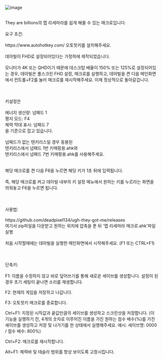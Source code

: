 ![image](https://github.com/deadpixel134/ugh-they-got-me/assets/27294715/0b5e3e0d-c19a-4673-a8d3-9c71bfa2632f)

<br/>
They are billions의 맵 리세마라를 쉽게 해줄 수 있는 매크로입니다.
<br/><br/>
요구 조건:
<br/><br/>
https://www.autohotkey.com/
오토핫키를 설치해주세요.
<br/><br/>
데아빌이 FHD로 설정되어있다는 가정하에 제작되었습니다.
<br/><br/>
모니터가 4K 또는 QHD이기 때문에 데스크탑 배율이 150% 또는 125%로 설정되어있는 경우, 데아빌은 풀스크린 FHD 설정, 매크로를 실행하고, 데아빌을 켠 다음 메인화면에서 컨트롤+F2를 눌러 매크로를 재시작해주세요.
이제 정상적으로 돌아갈겁니다.
<br/><br/><br/><br/>
키설정은
<br/><br/>
에너지 생산량: 넘패드 1<br/>
평지 모드: F4<br/>
체력 막대 표시: 넘패드 7<br/>
을 기준으로 잡고 있습니다.
<br/><br/>
넘패드가 없는 텐키리스일 경우 동봉된<br/>
텐키리스에서 넘패드 1번 키매핑용.ahk와<br/>
텐키리스에서 넘패드 7번 키매핑용.ahk를 사용해주세요.<br/>
<br/><br/>
해당 매크로를 켠 다음 F6을 누르면 해당 키가 1초 뒤에 입력됩니다.
<br/><br/>
즉, 해당 매크로를 켜고 데아빌 내부의 키 설정 메뉴에서 원하는 키를 누르라는 화면을 띄워놓고 F6을 누르면 됩니다.
<br/><br/><br/><br/>
사용법:
<br/><br/>
https://github.com/deadpixel134/ugh-they-got-me/releases
<br/>여기서 zip파일을 다운받고 원하는 위치에 압축을 푼 뒤 '맵 리세마라 매크로.ahk'파일 실행
<br/><br/>
처음 시작할때에는 데아빌을 실행한 메인화면에서 시작해주세요. (F1 또는 CTRL+F1)
<br/><br/>
<br/><br/>
단축키:
<br/><br/>
F1: 이름을 수정하지 않고 바로 덮어쓰기를 통해 새로운 세이브를 생성합니다. 설정이 된 경우 초기 세팅이 끝나면 소리를 재생합니다.

F2: 현재의 게임을 저장하고 나갑니다.

F3: 오토핫키 매크로를 종료합니다.

Ctrl+F1: 지정된 시작값과 끝값만큼의 세이브를 생성하고 스크린샷을 저장합니다. (이 기능을 실행하기 전, 4개의 숫자로 이루어진 이름을 가진 원하는 점수 배수(%)를 가진 세이브를 생성하고 저장 및 나가기를 한 상태에서 실행해주세요. 예시: 세이브명: 0000 / 점수 배수: 800%)

Ctrl+F2: 매크로를 재시작합니다.

Alt+F1: 체력바 및 테슬라 범위를 항상 보이도록 고정시킵니다.
